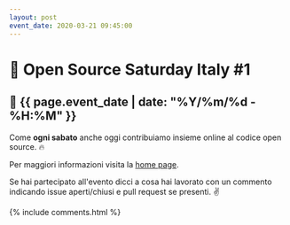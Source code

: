 ```yaml
---
layout: post
event_date: 2020-03-21 09:45:00
---
```


# 🐧 Open Source Saturday Italy #1

## 📅 {{ page.event_date | date: "%Y/%m/%d - %H:%M" }}

Come **ogni sabato** anche oggi contribuiamo insieme online al codice open
source. 🔥

Per maggiori informazioni visita la [home page](/).

Se hai partecipato all'evento dicci a cosa hai lavorato con un commento
indicando issue aperti/chiusi e pull request se presenti. ✌

{% include comments.html %}
